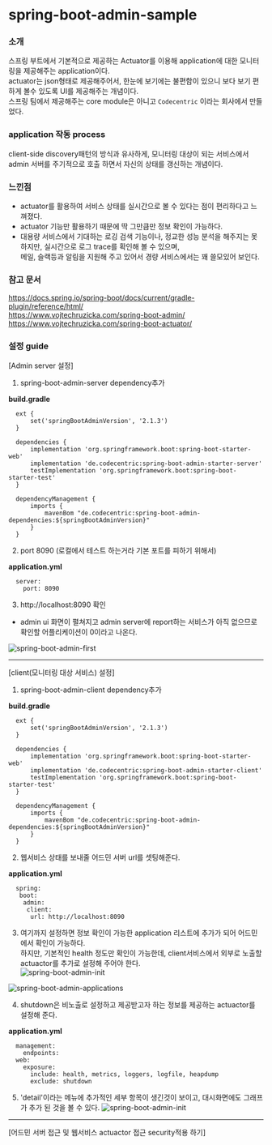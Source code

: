# spring-boot-admin-sample

###  소개  
스프링 부트에서 기본적으로 제공하는 Actuator를 이용해 application에 대한 모니터링을 제공해주는 application이다.  
actuator는 json형태로 제공해주어서, 한눈에 보기에는 불편함이 있으니 보다 보기 편하게 볼수 있도록 UI를 제공해주는 개념이다.  
스프링 팀에서 제공해주는 core module은 아니고 `Codecentric` 이라는 회사에서 만들었다.

###  application 작동 process  
client-side discovery패턴의 방식과 유사하게, 모니터링 대상이 되는 서비스에서 admin 서버를 주기적으로
호출 하면서 자신의 상태를 갱신하는 개념이다.

### 느낀점  
* actuator를 활용하여 서비스 상태를 실시간으로 볼 수 있다는 점이 편리하다고 느껴졌다.  
* actuator 기능만 활용하기 때문에 딱 그만큼만 정보 확인이 가능하다.  
* 대용량 서비스에서 기대하는 로깅 검색 기능이나, 정교한 성능 분석을 해주지는 못하지만, 실시간으로 로그 trace를 확인해 볼 수 있으며,  
 메일, 슬랙등과 알림을 지원해 주고 있어서 경량 서비스에서는 꽤 쓸모있어 보인다.

### 참고 문서  
https://docs.spring.io/spring-boot/docs/current/gradle-plugin/reference/html/  
https://www.vojtechruzicka.com/spring-boot-admin/  
https://www.vojtechruzicka.com/spring-boot-actuator/  

### 설정 guide  

[Admin server 설정]

1. spring-boot-admin-server dependency추가  

  **build.gradle**
  ~~~
    ext {
        set('springBootAdminVersion', '2.1.3')
    }
    
    dependencies {
        implementation 'org.springframework.boot:spring-boot-starter-web'
        implementation 'de.codecentric:spring-boot-admin-starter-server'
        testImplementation 'org.springframework.boot:spring-boot-starter-test'
    }
    
    dependencyManagement {
        imports {
            mavenBom "de.codecentric:spring-boot-admin-dependencies:${springBootAdminVersion}"
        }
    }
  ~~~

2. port 8090 (로컬에서 테스트 하는거라 기본 포트를 피하기 위해서)

  **application.yml**
  ~~~
    server:
      port: 8090
  ~~~

3. http://localhost:8090 확인
  - admin ui 화면이 펼쳐지고 admin server에 report하는 서비스가 아직 없으므로 확인할 어플리케이션이 0이라고 나온다.

![spring-boot-admin-first](https://user-images.githubusercontent.com/6405201/54019139-c8887d00-41cd-11e9-8987-e3316fbbc740.png)

---

[client(모니터링 대상 서비스) 설정]

1. spring-boot-admin-client dependency추가  

  **build.gradle**
  ~~~
    ext {
        set('springBootAdminVersion', '2.1.3')
    }
    
    dependencies {
        implementation 'org.springframework.boot:spring-boot-starter-web'
        implementation 'de.codecentric:spring-boot-admin-starter-client'
        testImplementation 'org.springframework.boot:spring-boot-starter-test'
    }
    
    dependencyManagement {
        imports {
            mavenBom "de.codecentric:spring-boot-admin-dependencies:${springBootAdminVersion}"
        }
    }
  ~~~

2. 웹서비스 상태를 보내줄 어드민 서버 url를 셋팅해준다. 

  **application.yml**
  ~~~
    spring:
     boot:
      admin:
       client:
        url: http://localhost:8090
  ~~~

3. 여기까지 설정하면 정보 확인이 가능한 application 리스트에 추가가 되어 어드민에서 확인이 가능하다.  
   하지만, 기본적인 health 정도만 확인이 가능한데, client서비스에서 외부로 노출할 actuactor를 추가로 설정해 주어야 한다.       
![spring-boot-admin-init](https://user-images.githubusercontent.com/6405201/54019226-04bbdd80-41ce-11e9-9a21-7dd6d732d67b.png)

![spring-boot-admin-applications](https://user-images.githubusercontent.com/6405201/54019489-ab07e300-41ce-11e9-8fa5-6fabc2b8080f.png)


4. shutdown은 비노출로 설정하고 제공받고자 하는 정보를 제공하는 actuactor를 설정해 준다.

  **application.yml**
  ~~~
    management:
      endpoints:
    web:
      exposure:
        include: health, metrics, loggers, logfile, heapdump
        exclude: shutdown
  ~~~

5. 'detail'이라는 메뉴에 추가적인 세부 항목이 생긴것이 보이고, 대시화면에도 그래프가 추가 된 것을 볼 수 있다.
![spring-boot-admin-init](https://user-images.githubusercontent.com/6405201/54019525-bce98600-41ce-11e9-81be-c728e8c0dc69.png)


---
[어드민 서버 접근 및 웹서비스 actuactor 접근 security적용 하기]
